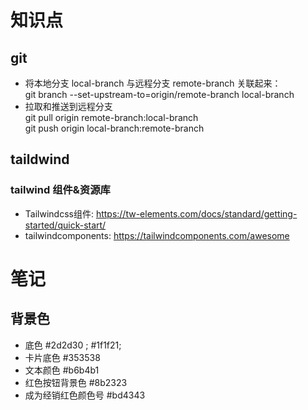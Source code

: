 # 知识点
## git
* 将本地分支 local-branch 与远程分支 remote-branch 关联起来：<br/>  git branch --set-upstream-to=origin/remote-branch local-branch
* 拉取和推送到远程分支 <br/>
 git pull origin remote-branch:local-branch<br/>
 git push origin local-branch:remote-branch

## taildwind

### tailwind 组件&资源库
* Tailwindcss组件: https://tw-elements.com/docs/standard/getting-started/quick-start/
* tailwindcomponents: https://tailwindcomponents.com/awesome



# 笔记
## 背景色  
* 底色 #2d2d30 ; #1f1f21; 
* 卡片底色 #353538
* 文本颜色 #b6b4b1
* 红色按钮背景色 #8b2323
* 成为经销红色颜色号 #bd4343